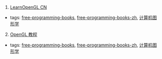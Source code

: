 1. [LearnOpenGL CN](https://learnopengl-cn.github.io)
  * tags: [free-programming-books](tags/free-programming-books.md), [free-programming-books-zh](tags/free-programming-books-zh.md), [计算机图形学](tags/计算机图形学.md)
2. [OpenGL 教程](https://github.com/zilongshanren/opengl-tutorials)
  * tags: [free-programming-books](tags/free-programming-books.md), [free-programming-books-zh](tags/free-programming-books-zh.md), [计算机图形学](tags/计算机图形学.md)
